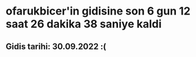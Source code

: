 # ofarukbicer'in gidisine son 6 gun 12 saat 26 dakika 38 saniye kaldi

## Gidis tarihi: 30.09.2022 :(